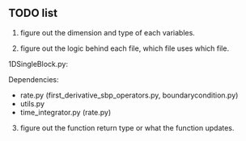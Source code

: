 ## TODO list
1. figure out the dimension and type of each variables.



2. figure out the logic behind each file, which file uses which file.

1DSingleBlock.py:

Dependencies:

- rate.py (first_derivative_sbp_operators.py, boundarycondition.py)
- utils.py
- time_integrator.py (rate.py)


3. figure out the function return type or what the function updates.
